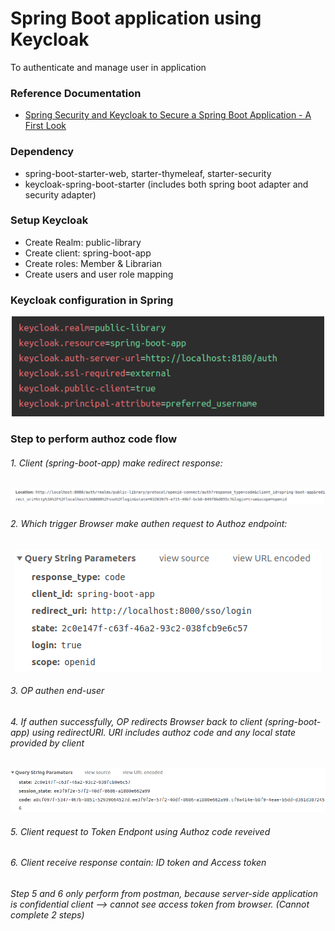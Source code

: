 # Spring Boot application using Keycloak 
To authenticate and manage user in application

### Reference Documentation
* [Spring Security and Keycloak to Secure a Spring Boot Application - A First Look](https://www.thomasvitale.com/spring-security-keycloak/)

### Dependency
* spring-boot-starter-web, starter-thymeleaf, starter-security
* keycloak-spring-boot-starter (includes both spring boot adapter and security adapter)

### Setup Keycloak
* Create Realm: public-library
* Create client: spring-boot-app
* Create roles: Member & Librarian
* Create users and user role mapping

### Keycloak configuration in Spring  
<div align="center">
    <img src="src/main/resources/static/images/keycloak_configuration.png" width="500" >
</div>

### Step to perform authoz code flow
###### 1. Client (spring-boot-app) make redirect response:
<div align="center">
    <img src="src/main/resources/static/images/redirect_location.png">
</div>

###### 2. Which trigger Browser make authen request to Authoz endpoint:
<div align="center">
    <img src="src/main/resources/static/images/authen_request.png">
</div>

###### 3. OP authen end-user
###### 4. If authen successfully, OP redirects Browser back to client (spring-boot-app) using redirectURI. URI includes authoz code and any local state provided by client
<div align="center">
    <img src="src/main/resources/static/images/authen_response.png">
</div>

###### 5. Client request to Token Endpont using Authoz code reveived
###### 6. Client receive response contain: ID token and Access token

_Step 5 and 6 only perform from postman, because server-side application is confidential 
client --> cannot see access token from browser. (Cannot complete 2 steps)_



